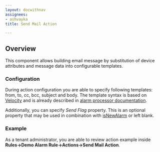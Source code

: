 ```yaml
---
layout: docwithnav
assignees:
- ashvayka
title: Send Mail Action

---
```


## Overview

This component allows building email message by substitution of device attributes and message data into configurable templates.

### Configuration

During action configuration you are able to specify following templates: from, to, cc, bcc, subject and body.
The template syntax is based on [Velocity](https://velocity.apache.org/) 
and is already described in [alarm processor documentation](/docs/reference/processors/alarm-deduplication-processor/#configuration).  

Additionally, you can specify *Send Flag* property. 
This is an optional property that may be used in combination with [isNewAlarm](/docs/reference/processors/alarm-deduplication-processor/#overview) or left blank. 

### Example

As a tenant administrator, you are able to review action example inside **Rules->Demo Alarm Rule->Actions->Send Mail Action**.

